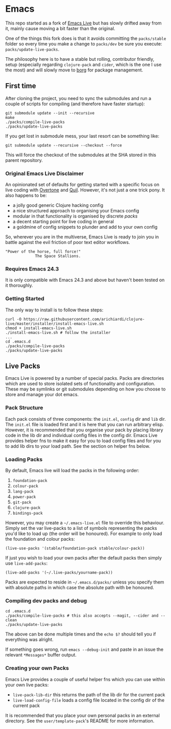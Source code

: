 # Emacs

This repo started as a fork of [Emacs Live](https://github.com/overtone/emacs-live) but has slowly drifted away from it, mainly cause moving a bit faster than the original.

One of the things this fork does is that it avoids committing the `packs/stable` folder so every time you make a change to `packs/dev` be sure you execute: `packs/update-live-packs`.

The philosophy here is to have a stable but rolling, contributor friendly, setup (especially regarding `clojure-pack` and `cider`, which is the one I use the most) and will slowly move to [borg](https://github.com/emacscollective/borg) for package management.

## First time

After cloning the project, you need to sync the submodules and run a couple of scripts for compiling (and therefore have faster startup):

```
git submodule update --init --recursive
make
./packs/compile-live-packs
./packs/update-live-packs
```

If you get lost in submodule mess, your last resort can be something like: 

```
git submodule update --recursive --checkout --force
```

This will force the checkout of the submodules at the SHA stored in this parent repository.

### Original Emacs Live Disclaimer

An opinionated set of defaults for getting started with a specific focus
on live coding with [Overtone](http://overtone.github.io) and
[Quil](http://github.com/quil/quil). However, it's not just a one trick
pony. It also happens to be:

* a jolly good generic Clojure hacking config
* a nice structured approach to organising your Emacs config
* modular in that functionality is organised by discrete _packs_
* a decent starting point for live coding in general
* a goldmine of config snippets to plunder and add to your own config

So, wherever you are in the multiverse, Emacs Live is ready to join you
in battle against the evil friction of poor text editor workflows.

    "Power of the horse, full force!"
                 The Space Stallions.

### Requires Emacs 24.3

It is only compatible with Emacs 24.3 and above but haven't been tested on it
thoroughly.

### Getting Started

The only way to install is to follow these steps:

```shell
curl -O https://raw.githubusercontent.com/arichiardi/clojure-live/master/installer/install-emacs-live.sh
chmod + install-emacs-live.sh
./install-emacs-live.sh # follow the installer
...
cd .emacs.d
./packs/compile-live-packs
./packs/update-live-packs
```

## Live Packs

Emacs Live is powered by a number of special packs. Packs are
directories which are used to store isolated sets of functionality and
configuration. These may be symlinks or git submodules depending on how
you choose to store and manage your dot emacs.

### Pack Structure

Each pack consists of three components: the `init.el`, `config` dir and
`lib` dir. The `init.el` file is loaded first and it is here that you
can run arbitrary elisp. However, it is recommended that you organise
your pack by placing library code in the lib dir and individual config
files in the config dir. Emacs Live provides helper fns to make it easy
for you to load config files and for you to add lib dirs to your load
path. See the section on helper fns below.

### Loading Packs

By default, Emacs live will load the packs in the following order:

1. `foundation-pack`
2. `colour-pack`
3. `lang-pack`
4. `power-pack`
5. `git-pack`
7. `clojure-pack`
8. `bindings-pack`

However, you may create a `~/.emacs-live.el` file to override this
behaviour. Simply set the var live-packs to a list of symbols
representing the packs you'd like to load up (the order will be
honoured). For example to only load the foundation and colour packs:

    (live-use-packs '(stable/foundation-pack stable/colour-pack))

If just you wish to load your own packs after the default packs then
simply use `live-add-packs`:

    (live-add-packs '(~/.live-packs/yourname-pack))

Packs are expected to reside in `~/.emacs.d/packs/` unless you specify
them with absolute paths in which case the absolute path with be
honoured.

### Compiling dev packs and debug

```shell
cd .emacs.d
./packs/compile-live-packs # this also accepts --magit, --cider and --clean
./packs/update-live-packs
```

The above can be done multiple times and the `echo $?` should tell you if
everything was alright.

If something goes wrong, run `emacs --debug-init` and paste in an issue the
relevant `*Messages*` buffer output.

### Creating your own Packs

Emacs Live provides a couple of useful helper fns which you can use
within your own live packs:

* `live-pack-lib-dir` this returns the path of the lib dir for the
  current pack
* `live-load-config-file` loads a config file located in the config dir
  of the current pack

It is recommended that you place your own personal packs in an external
directory. See the `user/template-pack`'s README for more information.

